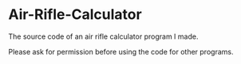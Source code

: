 # Air-Rifle-Calculator
The source code of an air rifle calculator program I made.

Please ask for permission before using the code for other programs.
